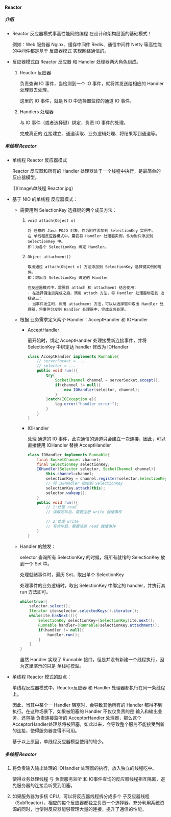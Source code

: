 #### Reactor

##### 介绍

+ Reactor 反应器模式事高性能网络编程 在设计和架构层面的基础模式！

  例如：Web 服务器 Nginx、缓存中间件 Redis、通信中间件 Netty 等高性能的中间件都是基于 反应器模式 实现网络通信的。

+ 反应器模式由 Reactor 反应器 和 Handler 处理器两大角色组成。

  1. Reactor 反应器

     负责查询 IO 事件，当检测到一个 IO 事件，就将其发送给相应的 Handler 处理器去处理。

     这里的 IO 事件，就是 NIO 中选择器监控的通道 IO 事件。

  2. Handlers 处理器

     与 IO 事件（或者选择键）绑定，负责 IO 事件的处理。

     完成真正的 连接建立、通道读取、业务逻辑处理、将结果写到通道等。

##### 单线程 Reactor

+ 单线程 Reactor 反应器模式

  Reactor 反应器和所有的 Handler 处理器处于一个线程中执行，是最简单的 反应器模型。

  ![](image\单线程 Reactor.jpg)

+ 基于 NIO 的单线程 反应器模式：

  + 需要用到 SelectionKey 选择键的两个成员方法：

    1. `void attach(Object o)`

       ```
       将 任意的 Java POJO 对象，作为附件添加到 SelectionKey 实例中。
       在 单线程反应器模式中，需要将 Handler 处理器实例，作为附件添加到 SelectionKey 中。
       即：为各个 SelectionKey 绑定 Handler。
       ```

    2. `Object attachment()`

       ```
       取出通过 attach(Object o) 方法添加到 SelectionKey 选择键实例的附件。
       即：取出与 SelectionKey 绑定的 Handler
       ```

       ```
       在反应器模式中，需要将 attach 和 attachment 结合使用：
       · 在选择键注册完成之后，调用 attach 方法，将 Handler 处理器绑定到 选择键上；
       · 当事件发生时，调用 attachment 方法，可以从选择键中取出 Handler 处理器，将事件分发到 Handler 处理器中，完成业务处理。
       ```

  + 根据 业务需求定义两个 Handler：AcceptHandler 和 IOHandler

    + AcceptHandler

      最开始时，绑定 AcceptHandler 处理接受新连接事件，并将 SelectionKey 中绑定达 handler 修改为 IOHandler

      ```java
      class AcceptHandler implements Runnable{
          // serverSocket = ...
          // selector = ...
          public void run(){
              try{
                  SocketChannel channel = serverSocket.accept();
                  if(channel != null){
                      new IOHandler(selector, channel);
                  }
              }catch(IOException e){
                  log.error("handler error!");
              }
          }
      }
      ```

    + IOHandler

      处理 通道的 IO 事件，此次通信的通道只会建立一次连接，因此，可以直接使用 IOHandler 替换 AcceptHandler

      ```java
      class IOHandler implements Runnable{
          final SocketChannel channel;
          final SelectionKey selectionKey;
          IOHandler(Selector selector, SocketChannel channel){
              this.channel=channel;
              selectionKey = channel.register(selector,SelectionKey.OP_READ);
              // 将 IOHandler 绑定到 SelectionKey
              selectionKey.attach(this);
              selector.wakeup();
          }
          public void run(){
              // 1:处理 read
              // 读取完毕后，需要注册 write 就绪事件
              
              // 2:处理 write
              // 写完毕后，需要注册 read 就绪事件
          }
      }
      ```

  + Handler 的触发：

    selector 查询所有 SelectionKey 的时候，将所有就绪的 SelectionKey 放到一个 Set 中。

    处理就绪事件时，遍历 Set，取出单个 SelectionKey

    处理事件的业务逻辑时，取出 SelectionKey 中绑定的 handler，并执行其 run 方法即可。

    ```java
    while(true){
        selector.select();
        Iterator ite=selector.selectedKeys().iterator();
        while(ite.hasNext()){
            SelectionKey selectionKey=(SelectionKey)ite.next();
            Runnable handler=(Runnable)selectionKey.attachment();
            if(handler != null){
                handler.run();
            }
        }
    }
    ```

    虽然 Handler 实现了 Runnable 接口，但是并没有新建一个线程执行，因为这里演示的只是 单线程模型。

+ 单线程 Reactor 模式的缺点：

  单线程反应器模式中，Reactor反应器 和 Handler 处理器都执行在同一条线程上。

  因此，当其中某个一 Handler 阻塞时，会导致其他所有的 Handler 都得不到执行。在这种场景下，如果被阻塞的 Handler 不仅仅负责的是 输入和输出业务，还包括 负责连接监听的 AcceptorHandler 处理器，那么这个 AcceptorHandler处理器将被阻塞，如此以来，会导致整个服务不能接受到新的连接，使得服务器变得不可用。

  基于以上原因，单线程反应器模型使用的较少。

##### 多线程 Reactor

1. 将负责输入输出处理的 IOHandler 处理器的执行，放入独立的线程吃中。

   使得业务处理线程 与 负责服务监听 和 IO事件查询的反应器线程相互隔离，避免服务器的连接监听受到阻塞。

2. 如果服务器为多核 CPU，可以将反应器线程拆分成多个 子反应器线程（SubReactor），相应的每个反应器都独立负责一个选择器。充分利用系统资源的同时，也使得反应器能够管理大量的连接，提升了通信的性能。
